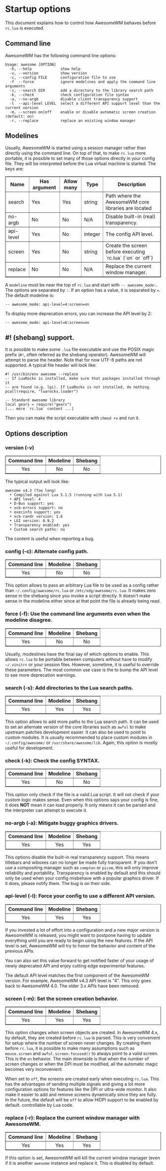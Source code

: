 # Startup options

This document explains how to control how AwesomeWM behaves before `rc.lua` is
executed.

## Command line

AwesomeWM has the following command line options:

    Usage: awesome [OPTION]
      -h, --help             show help
      -v, --version          show version
      -c, --config FILE      configuration file to use
      -f  --force            ignore modelines and apply the command line arguments
      -s, --search DIR       add a directory to the library search path
      -k, --check            check configuration file syntax
      -a, --no-argb          disable client transparency support
      -l  --api-level LEVEL  select a different API support level than the current version
      -m, --screen on|off    enable or disable automatic screen creation (default: on)
      -r, --replace          replace an existing window manager

## Modelines

Usually, AwesomeWM is started using a session manager rather than directly using
the command line. On top of that, to make `rc.lua` more portable, it is possible
to set many of those options directly in your config file. They will be
interpreted before the Lua virtual machine is started. The keys are:

<table class='widget_list' border=1>
 <tr style='font-weight: bold;'>
  <th align='center'>Name</th>
  <th align='center'>Has argument</th>
  <th align='center'>Allow many</th>
  <th align='center'>Type</th>
  <th align='center'>Description</th>
 </tr>
 <tr><td>search</td><td>Yes</td><td>Yes</td><td>string</td><td>Path where the AwesomeWM core libraries are located</td></tr>
 <tr><td>no-argb</td><td>No</td><td>No</td><td>N/A</td><td>Disable built-in (real) transparency.</td></tr>
 <tr><td>api-level</td><td>Yes</td><td>No</td><td>integer</td><td>The config API level.</td></tr>
 <tr><td>screen</td><td>Yes</td><td>No</td><td>string</td><td>Create the screen before executing `rc.lua` (`on` or `off`)</td></tr>
 <tr><td>replace</td><td>No</td><td>No</td><td>N/A</td><td>Replace the current window manager.</td></tr>
</table>

A `modeline` must be near the top of `rc.lua` and start with `-- awesome_mode:`.
The options are separated by `:`. If an option has a value, it is separated by
`=`. The default modeline is:

    -- awesome_mode: api-level=4:screen=on

To display more deprecation errors, you can increase the API level by 2:

    -- awesome_mode: api-level=6:screen=on

## #! (shebang) support.

It is possible to make some `.lua` file executable and use the POSIX magic
prefix (`#!`, often referred as the shebang operator). AwesomeWM will attempt
to parse the header. Note that for now UTF-8 paths are not supported. A typical
file header will look like:

    #! /usr/bin/env awesome --replace
    -- If LuaRocks is installed, make sure that packages installed through it
    -- are found (e.g. lgi). If LuaRocks is not installed, do nothing.
    pcall(require, "luarocks.loader")

    -- Standard awesome library
    local gears = require("gears")
    [... more `rc.lua` content ...]

Then you can make the script executable with `chmod +x` and run it.

## Options description

### version (-v)

<table class='widget_list' border=1>
 <tr style='font-weight: bold;'>
  <th align='center'>Command line</th>
  <th align='center'>Modeline</th>
  <th align='center'>Shebang</th>
  <tr>
   <td align='center'>Yes</td>
   <td align='center'>No</td>
   <td align='center'>No</td></tr>
 </tr>
</table>

The typical output will look like:

    awesome v4.3 (Too long)
      • Compiled against Lua 5.1.5 (running with Lua 5.1)
      • API level: 4
      • D-Bus support: yes
      • xcb-errors support: no
      • execinfo support: yes
      • xcb-randr version: 1.6
      • LGI version: 0.9.2
      • Transparency enabled: yes
      • Custom search paths: no

The content is useful when reporting a bug.

### config (-c): Alternate config path.

<table class='widget_list' border=1>
 <tr style='font-weight: bold;'>
  <th align='center'>Command line</th>
  <th align='center'>Modeline</th>
  <th align='center'>Shebang</th>
  <tr>
   <td align='center'>Yes</td>
   <td align='center'>No</td>
   <td align='center'>No</td></tr>
 </tr>
</table>

This option allows to pass an arbitrary Lua file to be used as a config rather
than `~/.config/awesome/rc.lua` or `/etc/xdg/awesome/rc.lua`. It makes zero
sense in the shebang since you invoke a script directly. It doesn't make sense
in the modeline either since at that point the file is already being read.

### force (-f): Use the command line arguments even when the modeline disagree.

<table class='widget_list' border=1>
 <tr style='font-weight: bold;'>
  <th align='center'>Command line</th>
  <th align='center'>Modeline</th>
  <th align='center'>Shebang</th>
  <tr>
   <td align='center'>Yes</td>
   <td align='center'>No</td>
   <td align='center'>No</td></tr>
 </tr>
</table>

Usually, modeslines have the final say of which options to enable. This allows
`rc.lua` to be portable between computers without have to modify `~/.xinitrc`
or your session files. However, sometime, it is useful to override these
parameters. The most common use case is the to bump the API level to see more
deprecation warnings.

### search (-s): Add directories to the Lua search paths.

<table class='widget_list' border=1>
 <tr style='font-weight: bold;'>
  <th align='center'>Command line</th>
  <th align='center'>Modeline</th>
  <th align='center'>Shebang</th>
  <tr>
   <td align='center'>Yes</td>
   <td align='center'>Yes</td>
   <td align='center'>Yes</td>
  </tr>
 </tr>
</table>

This option allows to add more paths to the Lua search path. It can be used
to set an alternate version of the core libraries such as `awful` to make
upstream patches development easier. It can also be used to point to custom
modules. It is usually recommended to place custom modules in
`~/.config/awesome/` or `/usr/share/awesome/lib`. Again, this option is mostly
useful for development.

### check (-k): Check the config **SYNTAX**.

<table class='widget_list' border=1>
 <tr style='font-weight: bold;'>
  <th align='center'>Command line</th>
  <th align='center'>Modeline</th>
  <th align='center'>Shebang</th>
  <tr>
   <td align='center'>Yes</td>
   <td align='center'>No</td>
   <td align='center'>No</td></tr>
 </tr>
</table>

This option only check if the file is a valid Lua script. It will not check if
your custom logic makes sense. Even when this options says your config is fine,
it does **NOT** mean it can load properly. It only means it can be parsed and
the interpreter can attempt to execute it.

### no-argb (-a): Mitigate buggy graphics drivers.

<table class='widget_list' border=1>
 <tr style='font-weight: bold;'>
  <th align='center'>Command line</th>
  <th align='center'>Modeline</th>
  <th align='center'>Shebang</th>
  <tr>
   <td align='center'>Yes</td>
   <td align='center'>Yes</td>
   <td align='center'>Yes</td>
  </tr>
 </tr>
</table>

This options disable the built-in real transparency support. This means
titlebars and wiboxes can no longer be made fully transparent. If you don't
use a compositing manager such as `compton` or `picom`, this will only improve
reliability and portability. Transparency is enabled by default and this should
only be used when your config misbehave with a popular graphics driver. If it
does, please notify them. The bug is on their side.

### api-level (-l): Force your config to use a different API version.

<table class='widget_list' border=1>
 <tr style='font-weight: bold;'>
  <th align='center'>Command line</th>
  <th align='center'>Modeline</th>
  <th align='center'>Shebang</th>
  <tr>
   <td align='center'>Yes</td>
   <td align='center'>Yes</td>
   <td align='center'>Yes</td>
  </tr>
 </tr>
</table>

If you invested a lot of effort into a configuration and a new major version
is AwesomeWM is released, you might want to postpone having to update everything
until you are ready to begin using the new features. If the API level is set,
AwesomeWM will try to honor the behavior and content of the previous APIs.

You can also set this value forward to get notified faster of your usage of
newly deprecated API and enjoy cutting edge experimental features.

The default API level matches the first component of the AwesomeWM version.
For example, AwesomeWM v4.3 API level is "4". This only goes back to AwesomeWM
4.0. The older 3.x APIs have been removed.

### screen (-m): Set the screen creation behavior.

<table class='widget_list' border=1>
 <tr style='font-weight: bold;'>
  <th align='center'>Command line</th>
  <th align='center'>Modeline</th>
  <th align='center'>Shebang</th>
  <tr>
   <td align='center'>Yes</td>
   <td align='center'>Yes</td>
   <td align='center'>Yes</td>
  </tr>
 </tr>
</table>

This option changes *when* screen objects are created. In AwesomeWM 4.x, by
default, they are created before `rc.lua` is parsed. This is very convenient
for setup where the number of screen never changes. By creating them before
`rc.lua`, it is possible to make many assumptions such as `mouse.screen` and
`awful.screen.focused()` to always point to a valid screen. This is the `on`
behavior. The main downside is that when the number of screen changes or when
the DPI must be modified, all the automatic magic becomes very inconvenient.

When set to `off`, the screens are created early when executing `rc.lua`. This
has the advantages of sending multiple signals and giving a lot more
configuration options for features like the DPI or ultra-wide monitor. It also
make it easier to add and remove screens dynamically since they are fully. In
the future, the default will be `off` to allow HiDPI support to be enabled by
default.
controllable by Lua code.

### replace (-r): Replace the current window manager with AwesomeWM.

<table class='widget_list' border=1>
 <tr style='font-weight: bold;'>
  <th align='center'>Command line</th>
  <th align='center'>Modeline</th>
  <th align='center'>Shebang</th>
  <tr>
   <td align='center'>Yes</td>
   <td align='center'>Yes</td>
   <td align='center'>Yes</td>
  </tr>
 </tr>
</table>

If this option is set, AwesomeWM will kill the current window manager (even
if it is another `awesome` instance and replace it. This is disabled by default.
